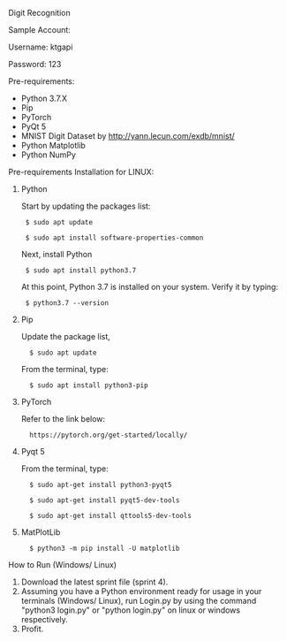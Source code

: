 Digit Recognition

Sample Account:

Username: ktgapi

Password: 123

Pre-requirements:
- Python 3.7.X
- Pip
- PyTorch
- PyQt 5
- MNIST Digit Dataset by http://yann.lecun.com/exdb/mnist/
- Python Matplotlib
- Python NumPy

Pre-requirements Installation for LINUX:

1. Python

   Start by updating the packages list:
   
        $ sudo apt update
      
        $ sudo apt install software-properties-common
      
   Next, install Python
     
        $ sudo apt install python3.7
      
   At this point, Python 3.7 is installed on your system.
   Verify it by typing:
      
        $ python3.7 --version
        
2. Pip

   Update the package list,
      
         $ sudo apt update
      
   From the terminal, type:
      
         $ sudo apt install python3-pip 
      
3. PyTorch

   Refer to the link below:
   
         https://pytorch.org/get-started/locally/
      

4. Pyqt 5

   From the terminal, type:
      
         $ sudo apt-get install python3-pyqt5 
         
         $ sudo apt-get install pyqt5-dev-tools
         
         $ sudo apt-get install qttools5-dev-tools
         
5. MatPlotLib

         $ python3 -m pip install -U matplotlib
         
How to Run (Windows/ Linux)
1. Download the latest sprint file (sprint 4).
2. Assuming you have a Python environment ready for usage in your terminals (Windows/ Linux),
   run Login.py by using the command "python3 login.py" or "python login.py" on linux or
   windows respectively.
3. Profit.
